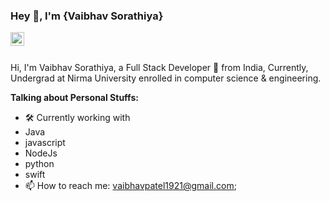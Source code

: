 ### Hey 👋, I'm {Vaibhav Sorathiya}

<a href="https://www.linkedin.com/in/vaibhav-patel-19290/">
  <img align="left" alt="Vaibhav's Linkedin" width="22px" src="https://cdn.jsdelivr.net/npm/simple-icons@v3/icons/linkedin.svg" />
</a>

<br />
<br />

Hi, I'm Vaibhav Sorathiya, a Full Stack Developer 🚀 from India, Currently, Undergrad at Nirma University enrolled in computer science & engineering. 

**Talking about Personal Stuffs:**

- 🛠 Currently working with 
- Java
- javascript
- NodeJs
- python
- swift
- 📫 How to reach me: vaibhavpatel1921@gmail.com;

<br/>



